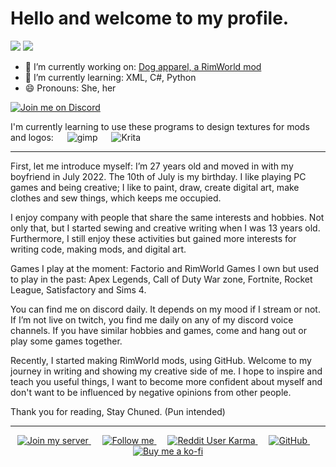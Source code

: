 # Hello and welcome to my profile.

<img src="https://github-profile-summary-cards.vercel.app/api/cards/profile-details?username=Chunnyluny&theme=radical"/>
<img src="https://github-readme-stats-git-masterrstaa-rickstaa.vercel.app/api?username=Chunnyluny&theme=radical"/>

- 🔭 I’m currently working on: [Dog apparel, a RimWorld mod](https://github.com/Chunnyluny/DogApparel)
- 🌱 I’m currently learning: XML, C#, Python
- 😄 Pronouns: She, her

<a href="https://discord.gg/NjbW9RTQkA">
<img alt="Join me on Discord" src="https://img.shields.io/badge/join_me_on-discord-magenta?style=for-the-badge&logo=discord"/>
</a>

I'm currently learning to use these programs to design textures for mods and logos: 
&emsp;
  <img alt="gimp" src="https://img.shields.io/badge/gimp-203759?style=for-the-badge&logo=gimp&logoColor=magenta"/>
&emsp;
  <img alt="Krita" src="https://img.shields.io/badge/Krita-203759?style=for-the-badge&logo=krita&logoColor=magenta"/>

---

First, let me introduce myself: I’m 27 years old and moved in with my boyfriend in July 2022. The 10th of July is my birthday. I like playing PC games and being creative; I like to paint, draw, create digital art, make clothes and sew things, which keeps me occupied. 

I enjoy company with people that share the same interests and hobbies. Not only that, but I started sewing and creative writing when I was 13 years old. Furthermore, I still enjoy these activities but gained more interests for writing code, making mods, and digital art. 

Games I play at the moment: Factorio and RimWorld 
Games I own but used to play in the past: Apex Legends, Call of Duty War zone, Fortnite, Rocket League, Satisfactory and Sims 4.
 
You can find me on discord daily. It depends on my mood if I stream or not. If I’m not live on twitch, you find me daily on any of my discord voice channels. If you have similar hobbies and games, come and hang out or play some games together.

Recently, I started making RimWorld mods, using GitHub. Welcome to my journey in writing and showing my creative side of me. I hope to inspire and teach you useful things, I want to become more confident about myself and don't want to be influenced by negative opinions from other people. 

Thank you for reading, Stay Chuned. (Pun intended)

---

<p align="center">
  <a href="https://discord.gg/NjbW9RTQkA">
    <img alt="Join my server" src="https://img.shields.io/badge/join_me_on-discord-magenta?style=for-the-badge&logo=discord" />
  </a>
  &emsp;
  <a href="https://twitch.tv/chunnyluny">
    <img alt="Follow me" src="https://img.shields.io/badge/Twitch-9146FF?style=for-the-badge&logo=twitch&logoColor=white" />
  </a>
  &emsp;
  <a href="https://www.reddit.com/user/Chunnyluny">
    <img alt="Reddit User Karma" src="https://img.shields.io/reddit/user-karma/combined/chunnyluny?style=for-the-badge&logo=reddit&color=magenta">
  </a>
  &emsp;
  <a href="https://github.com/Chunnyluny/Chunnyluny/blob/Master/LICENSE">
    <img alt="GitHub" src="https://img.shields.io/github/license/Chunnyluny/Chunnyluny?style=for-the-badge&logo=github&color=magenta">
  </a>
  &emsp;
 <a href="https://ko-fi.com/I2I8ND4C0">
  <img alt="Buy me a ko-fi" src="https://shields.io/badge/ko--fi-Buy_me_a_ko_fi-magenta?logo=ko-fi&style=for-the-badge"/>
  </a>
</p>

